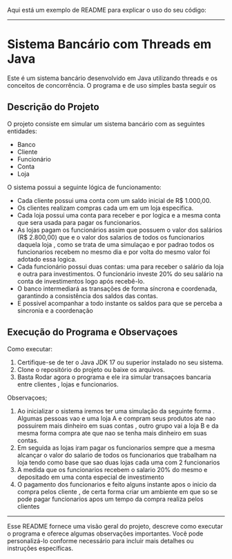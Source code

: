 Aqui está um exemplo de README para explicar o uso do seu código:

---

# Sistema Bancário com Threads em Java

Este é um sistema bancário desenvolvido em Java utilizando threads e os conceitos de concorrência.
O programa e de uso simples basta seguir os 

## Descrição do Projeto

O projeto consiste em simular um sistema bancário com as seguintes entidades:

- Banco
- Cliente
- Funcionário
- Conta
- Loja

O sistema possui a seguinte lógica de funcionamento:

- Cada cliente possui uma conta com um saldo inicial de R$ 1.000,00.
- Os clientes realizam compras cada um em um loja especifica.
- Cada loja possui uma conta para receber e por logica e a mesma conta que sera usada para pagar os funcionarios.
- As lojas pagam os funcionários assim que possuem o valor dos salários (R$ 2.800,00) que e o valor dos salarios de todos os funcionarios daquela loja , como se trata de uma simulaçao e por padrao todos os funcionarios recebem no mesmo dia e por volta do mesmo valor foi adotado essa logica.
- Cada funcionário possui duas contas: uma para receber o salário da loja e outra para investimentos. O funcionário investe 20% do seu salário na conta de investimentos logo após recebê-lo.
- O banco intermediará as transações de forma síncrona e coordenada, garantindo a consistência dos saldos das contas.
- E possivel acompanhar a todo instante os saldos para que se perceba a sincronia e a coordenação


## Execução do Programa e Observaçoes

Como executar:

1. Certifique-se de ter o Java JDK 17 ou superior instalado no seu sistema.
2. Clone o repositório do projeto ou baixe os arquivos.
3. Basta Rodar agora o programa e ele ira simular transaçoes bancaria entre clientes , lojas e funcionarios.

Observaçoes;

1. Ao inicializar o sistema iremos ter uma simulação da seguinte forma . Algumas pessoas vao e uma loja A e compram seus produtos ate nao possuirem mais dinheiro em suas contas , outro grupo vai a loja B e da mesma forma compra ate que nao se tenha mais dinheiro em suas contas.
2. Em seguida as lojas iram pagar os funcionarios sempre que a mesma alcançar o valor do salario de todos os funcionarios que trabalham na loja tendo como base que sao duas lojas cada uma com 2 funcionarios
3. A medida que os funcionarios recebem o salario 20% do mesmo e depositado em uma conta especial de investimento
4. O pagamento dos funcionarios e feito alguns instante apos o inicio da compra pelos cliente , de certa forma criar um ambiente em que so se pode pagar funcionarios apos um tempo da compra realiza pelos clientes
-----

Esse README fornece uma visão geral do projeto, descreve como executar o programa e oferece algumas observações importantes. Você pode personalizá-lo conforme necessário para incluir mais detalhes ou instruções específicas.